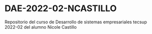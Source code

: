 # DAE-2022-02-NCASTILLO
Repositorio del curso de Desarrollo de sistemas empresariales tecsup 2022-02 del alumno Nicole Castillo
